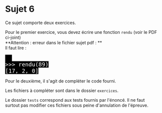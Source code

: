 # Sujet 6

Ce sujet comporte deux exercices.

Pour le premier exercice, vous devez écrire une fonction `rendu` (voir le PDF ci-joint)  
**Attention : erreur dans le fichier sujet pdf : **  
Il faut lire :  
<pre><code style="background-color:black;color:white;width:100%;font-size: large;">  
>>> rendu(89)
[17, 2, 0]
</code></pre>

Pour le deuxième, il s'agit de compléter le code fourni.

Les fichiers à compléter sont dans le dossier `exercices`.

Le dossier `tests` correspond aux tests fournis par l'énoncé.
Il ne faut surtout pas modifier ces fichiers sous peine d'annulation de l'épreuve.
